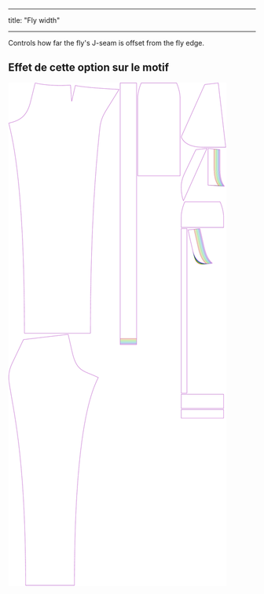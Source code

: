 - - -
title: "Fly width"
- - -

Controls how far the fly's J-seam is offset from the fly edge.

## Effet de cette option sur le motif

![This image shows the effect of this option by superimposing several variants that have a different value for this option](charlie_flywidth_sample.svg "Effet de cette option sur le modèle")
